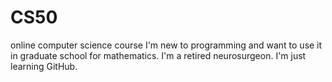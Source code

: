 # CS50
online computer science course
I'm new to programming and want to use it in graduate school for mathematics. I'm a retired neurosurgeon.
I'm just learning GitHub.
